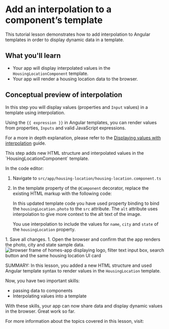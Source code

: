# Add an interpolation to a component’s template

This tutorial lesson demonstrates how to add interpolation to Angular templates in order to display dynamic data in a template.

<docs-video src="https://www.youtube.com/embed/eM3zi_n7lNs?si=IFAly3Ss8dwqFx8N&amp;start=338"/>

## What you'll learn

* Your app will display interpolated values in the `HousingLocationComponent` template.
* Your app will render a housing location data to the browser.

## Conceptual preview of interpolation

In this step you will display values (properties and `Input` values) in a template using interpolation.

Using the `{{ expression }}` in Angular templates, you can render values from properties, `Inputs` and valid JavaScript expressions.

For a more in depth explanation, please refer to the [Displaying values with interpolation](guide/templates/interpolation) guide.

<docs-workflow>

<docs-step title="Update `HousingLocationComponent` template to include interpolated values">
This step adds new HTML structure and interpolated values in the `HousingLocationComponent` template.

In the code editor:

1. Navigate to `src/app/housing-location/housing-location.component.ts`
1. In the template property of the `@Component` decorator, replace the existing HTML markup with the following code:

    <docs-code header="Update HousingLocationComponent template" path="adev/src/content/tutorials/first-app/steps/08-ngFor/src/app/housing-location/housing-location.component.ts" visibleLines="[9,15]"/>

    In this updated template code you have used property binding to bind the `housingLocation.photo` to the `src` attribute. The `alt` attribute uses interpolation to give more context to the alt text of the image.

    You use interpolation to include the values for `name`, `city` and `state` of the `housingLocation` property.
</docs-step>

<docs-step title="Confirm the changes render in the browser">
1.  Save all changes.
1.  Open the browser and confirm that the app renders the photo, city and state sample data.
    <img alt="browser frame of homes-app displaying logo, filter text input box, search button and the same housing location UI card" src="assets/images/tutorials/first-app/homes-app-lesson-07-step-2.png">
</docs-step>

</docs-workflow>

SUMMARY: In this lesson, you added a new HTML structure and used Angular template syntax to render values in the `HousingLocation` template.

Now, you have two important skills:

* passing data to components
* Interpolating values into a template

With these skills, your app can now share data and display dynamic values in the browser. Great work so far.

For more information about the topics covered in this lesson, visit:

<docs-pill-row>
  <docs-pill href="guide/templates/interpolation" title="Template syntax"/>
  <docs-pill href="guide/templates/template-syntax" title="Displaying values with interpolation"/>
</docs-pill-row>
